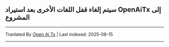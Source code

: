 ## سيتم إلغاء قفل اللغات الأخرى بعد استيراد OpenAiTx إلى المشروع

---

Tranlated By [Open Ai Tx](https://github.com/OpenAiTx/OpenAiTx) | Last indexed: 2025-08-15

---